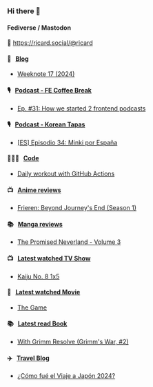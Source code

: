 ### Hi there 👋

#### Fediverse / Mastodon

🐘 https://ricard.social/@ricard

#### 📝 &nbsp;&nbsp;[Blog](https://ricard.blog)

- [Weeknote 17 (2024)](https://ricard.blog/weeknote/week-17-2024/)

#### 🎙 &nbsp;&nbsp;[Podcast - FE Coffee Break](https://frontendcoffeebreak.transistor.fm/)

- [Ep. #31: How we started 2 frontend podcasts](https://share.transistor.fm/s/468b5b23)

#### 🎙 &nbsp;&nbsp;[Podcast - Korean Tapas](https://koreantapas.show/)

- [[ES] Episodio 34: Minki por España](https://podcasters.spotify.com/pod/show/korean-tapas/episodes/ES-Episodio-34-Minki-por-Espaa-e2h7iun)

#### 👨🏻‍💻 &nbsp;&nbsp;[Code](https://ricard.dev)

- [Daily workout with GitHub Actions](https://ricard.dev/daily-workout-with-github-actions/)

#### 📺 &nbsp;&nbsp;[Anime reviews](https://anime.ricard.blog)

- [Frieren: Beyond Journey&#39;s End (Season 1)](https://anime.ricard.blog/reviews/frieren-beyond-journeys-end-season-1/)

#### 📚 &nbsp;&nbsp;[Manga reviews](https://anime.ricard.blog)

- [The Promised Neverland - Volume 3](https://manga.ricard.blog/reviews/the-promised-neverland/volume/3/)

#### 📺 &nbsp;&nbsp;[Latest watched TV Show](https://quicoto.github.io/reviews/tv-shows)

- [Kaiju No. 8 1x5](https://quicoto.github.io/reviews/tv-shows/kaiju-no-8/1x5)

#### 🍿 &nbsp;&nbsp;[Latest watched Movie](https://quicoto.github.io/reviews/movies/)

- [The Game](https://quicoto.github.io/reviews/movies/the-game/)

#### 📚 &nbsp;&nbsp;[Latest read Book](https://ricard.blog/books/)

- [With Grimm Resolve (Grimm&#39;s War, #2)](https://www.goodreads.com/review/show/6053793038?utm_medium=api&amp;utm_source=rss)

#### ✈️ &nbsp;&nbsp;[Travel Blog](https://www.quicoto.com/)

- [¿Cómo fué el Viaje a Japón 2024?](https://www.quicoto.com/como-fue-el-viaje-a-japon-2024/)
